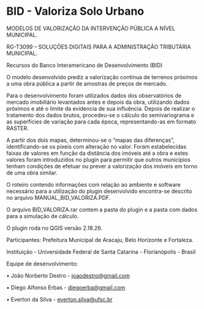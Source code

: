 # BID - Valoriza Solo Urbano

MODELOS DE VALORIZAÇÃO DA INTERVENÇÃO PÚBLICA A NÍVEL MUNICIPAL.

RG-T3099 – SOLUÇÕES DIGITAIS PARA A ADMINISTRAÇÃO TRIBUTÁRIA MUNICIPAL.
 
Recursos do Banco Interamericano de Desenvolvimento (BID) 

O modelo desenvolvido prediz a valorização continua de terrenos próximos a uma obra pública a partir de amostras de preços de mercado. 

Para o desenvolvimento foram utilizados dados dos observatórios de mercado imobiliário levantados antes e depois da obra, utilizando dados próximos e até o limite da evidencia de sua influência.
Depois de realizar o tratamento dos dados brutos, procedeu-se o cálculo do semivariograma e as superfícies de variação para cada época, representando-as em formato RASTER. 

A partir dos dois mapas, determinou-se o “mapas das diferenças”, identificando-se os píxeis com alteração no valor. Foram estabelecidas faixas de valores em função da distância dos imóveis até a obra e estes valores foram introduzidos no plugin para permitir que outros municípios tenham condições de efetuar ou prever a valorização dos imóveis em torno de uma obra similar.

O roteiro contendo informações com relação ao ambiente e software necessário para a utilização do plugin desenvolvido encontra-se descrito no arquivo MANUAL_BID_VALORIZA.PDF. 

O arquivo BID_VALORIZA.rar contem a pasta do plugin e a pasta com dados para a simulação de cálculo.

O plugin roda no QGIS versão 2.18.26.

Participantes: Prefeitura Municipal de Aracaju, Belo Horizonte e Fortaleza.

Instituição - Universidade Federal de Santa Catarina - Florianópolis - Brasil

Equipe de desenvolvimento:

•	João Norberto Destro - joaodestro@gmail.com

•	Diego Alfonso Erbas - diegoerba@gmail.com

•	Everton da Silva - everton.silva@ufsc.br

